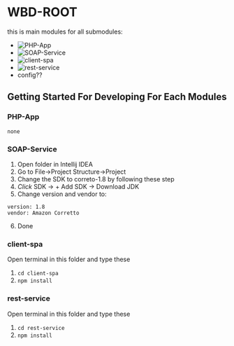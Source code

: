 # WBD-ROOT
this is main modules for all submodules:
- ![PHP-App](https://github.com/AlphaThrone/PHP-App)
- ![SOAP-Service](https://github.com/AlphaThrone/SOAP-Service)
- ![client-spa](https://github.com/AlphaThrone/client-spa)
- ![rest-service](https://github.com/AlphaThrone/rest-service)
- config??
## Getting Started For Developing For Each Modules
### PHP-App
```
none
```
### SOAP-Service
1. Open folder in Intellij IDEA
2. Go to File->Project Structure->Project
3. Change the SDK to correto-1.8 by following these step
4. *Click* SDK -> + Add SDK -> Download JDK
5. Change version and vendor to:
```
version: 1.8
vendor: Amazon Corretto
```
6. Done

### client-spa
Open terminal in this folder and type these
1. ```cd client-spa```
2. ```npm install```

### rest-service
Open terminal in this folder and type these
1. ```cd rest-service```
2. ```npm install```